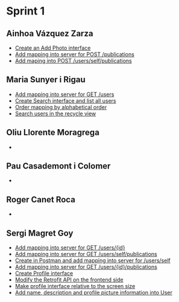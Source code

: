 # Sprint 1
## Ainhoa Vázquez Zarza
* [Create an Add Photo interface](https://wuilder.com/jira/browse/PDS20_2B-29)
* [Add mapping into server for POST /publications](https://wuilder.com/jira/browse/PDS20_2B-30)
* [Add maping into POST /users/self/publications](https://wuilder.com/jira/browse/PDS20_2B-52)


## Maria Sunyer i Rigau
* [Add mapping into server for GET /users](https://wuilder.com/jira/browse/PDS20_2B-31)
* [Create Search interface and list all users](https://wuilder.com/jira/browse/PDS20_2B-36)
* [Order mapping by alphabetical order](https://wuilder.com/jira/browse/PDS20_2B-36)
* [Search users in the recycle view](https://wuilder.com/jira/browse/PDS20_2B-39)

## Oliu Llorente Moragrega
* 

## Pau Casademont i Colomer
*

## Roger Canet Roca
*

## Sergi Magret Goy
* [Add mapping into server for GET /users/{id}](https://wuilder.com/jira/secure/RapidBoard.jspa?rapidView=28&projectKey=PDS20_2B&view=detail&selectedIssue=PDS20_2B-40)
* [Add mapping into server for GET /users/self/publications](https://wuilder.com/jira/secure/RapidBoard.jspa?rapidView=28&projectKey=PDS20_2B&view=detail&selectedIssue=PDS20_2B-41)
* [Create in Postman and add mapping into server for /users/self](https://wuilder.com/jira/secure/RapidBoard.jspa?rapidView=28&projectKey=PDS20_2B&view=detail&selectedIssue=PDS20_2B-44)
* [Add mapping into server for GET /users/{id}/publications](https://wuilder.com/jira/secure/RapidBoard.jspa?rapidView=28&projectKey=PDS20_2B&view=detail&selectedIssue=PDS20_2B-46)
* [Create Profile interface](https://wuilder.com/jira/secure/RapidBoard.jspa?rapidView=28&projectKey=PDS20_2B&view=detail&selectedIssue=PDS20_2B-37)
* [Modify the Retrofit API on the frontend side](https://wuilder.com/jira/secure/RapidBoard.jspa?rapidView=28&projectKey=PDS20_2B&view=detail&selectedIssue=PDS20_2B-42)
* [Make profile interface relative to the screen size](https://wuilder.com/jira/secure/RapidBoard.jspa?rapidView=28&projectKey=PDS20_2B&view=detail&selectedIssue=PDS20_2B-50)
* [Add name, description and profile picture information into User](https://wuilder.com/jira/secure/RapidBoard.jspa?rapidView=28&projectKey=PDS20_2B&view=detail&selectedIssue=PDS20_2B-47)
